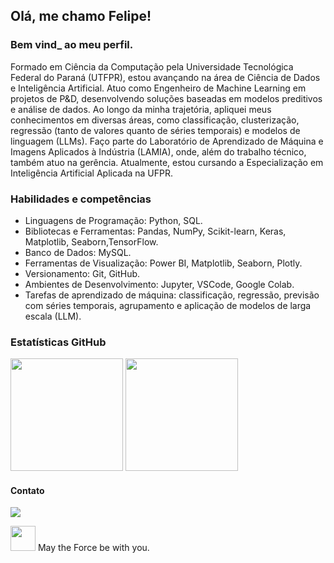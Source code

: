 ## Olá, me chamo Felipe!
### Bem vind_ ao meu perfil.

Formado em Ciência da Computação pela Universidade Tecnológica Federal do Paraná (UTFPR), estou avançando na área de Ciência de Dados e Inteligência Artificial. Atuo como Engenheiro de Machine Learning em projetos de P&D, desenvolvendo soluções baseadas em modelos preditivos e análise de dados. Ao longo da minha trajetória, apliquei meus conhecimentos em diversas áreas, como classificação, clusterização, regressão (tanto de valores quanto de séries temporais) e modelos de linguagem (LLMs). Faço parte do Laboratório de Aprendizado de Máquina e Imagens Aplicados à Indústria (LAMIA), onde, além do trabalho técnico, também atuo na gerência. Atualmente, estou cursando a Especialização em Inteligência Artificial Aplicada na UFPR.

### Habilidades e competências
- Linguagens de Programação: Python, SQL.  
- Bibliotecas e Ferramentas: Pandas, NumPy, Scikit-learn, Keras, Matplotlib, Seaborn,TensorFlow.  
- Banco de Dados: MySQL.  
- Ferramentas de Visualização: Power BI, Matplotlib, Seaborn, Plotly.  
- Versionamento: Git, GitHub.  
- Ambientes de Desenvolvimento: Jupyter, VSCode, Google Colab.  
- Tarefas de aprendizado de máquina: classificação, regressão, previsão com séries temporais, agrupamento e aplicação de modelos de larga escala (LLM).

### Estatísticas GitHub
<div>
<img loading="lazy" height="180em" src="https://github-readme-stats.vercel.app/api?username=felipelapadn&show_icons=true&theme=transparent"/>
<img loading="lazy" height="180em" src="https://github-readme-stats.vercel.app/api/top-langs/?username=felipelapadn&layout=compact"/>
</div>

#### Contato
<a href="https://www.linkedin.com/in/felipelapadn" target="_blank"><img src="https://img.shields.io/badge/-LinkedIn-%230077B5?style=for-the-badge&logo=linkedin&logoColor=white" target="_blank"></a>

<img src="https://www.svgrepo.com/show/64624/jedi-logo-symbol.svg" width="40" height="40"/> May the Force be with you.
